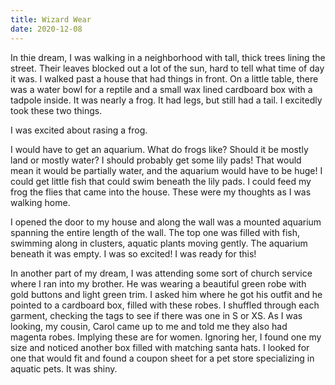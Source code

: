 ```yaml
---
title: Wizard Wear
date: 2020-12-08
---
```


In thie dream, I was walking in a neighborhood with tall, thick trees lining the street. Their leaves blocked out a lot of the sun, hard to tell what time of day it was. I walked past a house that had things in front. On a little table, there was a water bowl for a reptile and a small wax lined cardboard box with a tadpole inside. It was nearly a frog. It had legs, but still had a tail. I excitedly took these two things. 

I was excited about rasing a frog.

I would have to get an aquarium. What do frogs like? Should it be mostly land or mostly water? I should probably get some lily pads! That would mean it would be partially water, and the aquarium would have to be huge! I could get little fish that could swim beneath the lily pads. I could feed my frog the flies that came into the house. These were my thoughts as I was walking home.

I opened the door to my house and along the wall was a mounted aquarium spanning the entire length of the wall. The top one was filled with fish, swimming along in clusters, aquatic plants moving gently. The aquarium beneath it was empty. I was so excited! I was ready for this!

In another part of my dream, I was attending some sort of church service where I ran into my brother. He was wearing a beautiful green robe with gold buttons and light green trim. I asked him where he got his outfit and he pointed to a cardboard box, filled with these robes. I shuffled through each garment, checking the tags to see if there was one in S or XS. As I was looking, my cousin, Carol came up to me and told me they also had magenta robes. Implying these are for women. Ignoring her, I found one my size and noticed another box filled with matching santa hats. I looked for one that would fit and found a coupon sheet for a pet store specializing in aquatic pets. It was shiny.